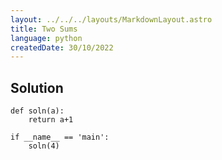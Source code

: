 ```yaml
---
layout: ../../../layouts/MarkdownLayout.astro
title: Two Sums
language: python
createdDate: 30/10/2022
---
```


## Solution

```
def soln(a):
    return a+1

if __name__ == 'main':
    soln(4)
```
